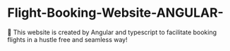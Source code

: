 # Flight-Booking-Website-ANGULAR-
🛬 This website is created by Angular and typescript to facilitate booking flights in a hustle free and seamless way!
